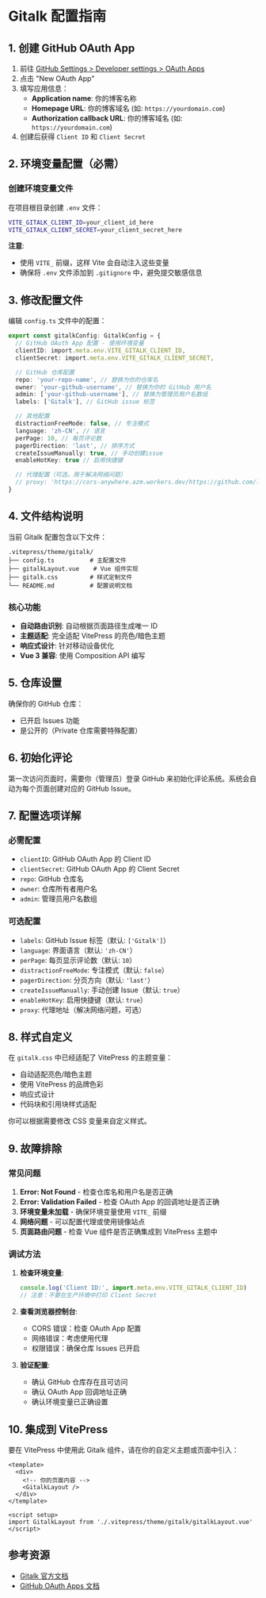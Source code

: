 # Gitalk 配置指南

## 1. 创建 GitHub OAuth App

1. 前往 [GitHub Settings > Developer settings > OAuth Apps](https://github.com/settings/developers)
2. 点击 "New OAuth App"
3. 填写应用信息：
   - **Application name**: 你的博客名称
   - **Homepage URL**: 你的博客域名 (如: `https://yourdomain.com`)
   - **Authorization callback URL**: 你的博客域名 (如: `https://yourdomain.com`)
4. 创建后获得 `Client ID` 和 `Client Secret`

## 2. 环境变量配置（必需）

### 创建环境变量文件

在项目根目录创建 `.env` 文件：

```bash
VITE_GITALK_CLIENT_ID=your_client_id_here
VITE_GITALK_CLIENT_SECRET=your_client_secret_here
```

**注意**:
- 使用 `VITE_` 前缀，这样 Vite 会自动注入这些变量
- 确保将 `.env` 文件添加到 `.gitignore` 中，避免提交敏感信息

## 3. 修改配置文件

编辑 `config.ts` 文件中的配置：

```typescript
export const gitalkConfig: GitalkConfig = {
  // GitHub OAuth App 配置 - 使用环境变量
  clientID: import.meta.env.VITE_GITALK_CLIENT_ID,
  clientSecret: import.meta.env.VITE_GITALK_CLIENT_SECRET,

  // GitHub 仓库配置
  repo: 'your-repo-name', // 替换为你的仓库名
  owner: 'your-github-username', // 替换为你的 GitHub 用户名
  admin: ['your-github-username'], // 替换为管理员用户名数组
  labels: ['Gitalk'], // GitHub issue 标签

  // 其他配置
  distractionFreeMode: false, // 专注模式
  language: 'zh-CN', // 语言
  perPage: 10, // 每页评论数
  pagerDirection: 'last', // 排序方式
  createIssueManually: true, // 手动创建issue
  enableHotKey: true // 启用快捷键

  // 代理配置（可选，用于解决网络问题）
  // proxy: 'https://cors-anywhere.azm.workers.dev/https://github.com/login/oauth/access_token',
}
```

## 4. 文件结构说明

当前 Gitalk 配置包含以下文件：

```
.vitepress/theme/gitalk/
├── config.ts          # 主配置文件
├── gitalkLayout.vue    # Vue 组件实现
├── gitalk.css         # 样式定制文件
└── README.md          # 配置说明文档
```

### 核心功能

- **自动路由识别**: 自动根据页面路径生成唯一 ID
- **主题适配**: 完全适配 VitePress 的亮色/暗色主题
- **响应式设计**: 针对移动设备优化
- **Vue 3 兼容**: 使用 Composition API 编写

## 5. 仓库设置

确保你的 GitHub 仓库：

- 已开启 Issues 功能
- 是公开的（Private 仓库需要特殊配置）

## 6. 初始化评论

第一次访问页面时，需要你（管理员）登录 GitHub 来初始化评论系统。系统会自动为每个页面创建对应的 GitHub Issue。

## 7. 配置选项详解

### 必需配置
- `clientID`: GitHub OAuth App 的 Client ID
- `clientSecret`: GitHub OAuth App 的 Client Secret
- `repo`: GitHub 仓库名
- `owner`: 仓库所有者用户名
- `admin`: 管理员用户名数组

### 可选配置
- `labels`: GitHub Issue 标签（默认: `['Gitalk']`）
- `language`: 界面语言（默认: `'zh-CN'`）
- `perPage`: 每页显示评论数（默认: `10`）
- `distractionFreeMode`: 专注模式（默认: `false`）
- `pagerDirection`: 分页方向（默认: `'last'`）
- `createIssueManually`: 手动创建 Issue（默认: `true`）
- `enableHotKey`: 启用快捷键（默认: `true`）
- `proxy`: 代理地址（解决网络问题，可选）

## 8. 样式自定义

在 `gitalk.css` 中已经适配了 VitePress 的主题变量：

- 自动适配亮色/暗色主题
- 使用 VitePress 的品牌色彩
- 响应式设计
- 代码块和引用块样式适配

你可以根据需要修改 CSS 变量来自定义样式。

## 9. 故障排除

### 常见问题

1. **Error: Not Found** - 检查仓库名和用户名是否正确
2. **Error: Validation Failed** - 检查 OAuth App 的回调地址是否正确
3. **环境变量未加载** - 确保环境变量使用 `VITE_` 前缀
4. **网络问题** - 可以配置代理或使用镜像站点
5. **页面路由问题** - 检查 Vue 组件是否正确集成到 VitePress 主题中

### 调试方法

1. **检查环境变量**:
   ```javascript
   console.log('Client ID:', import.meta.env.VITE_GITALK_CLIENT_ID)
   // 注意：不要在生产环境中打印 Client Secret
   ```

2. **查看浏览器控制台**:
   - CORS 错误：检查 OAuth App 配置
   - 网络错误：考虑使用代理
   - 权限错误：确保仓库 Issues 已开启

3. **验证配置**:
   - 确认 GitHub 仓库存在且可访问
   - 确认 OAuth App 回调地址正确
   - 确认环境变量已正确设置

## 10. 集成到 VitePress

要在 VitePress 中使用此 Gitalk 组件，请在你的自定义主题或页面中引入：

```vue
<template>
  <div>
    <!-- 你的页面内容 -->
    <GitalkLayout />
  </div>
</template>

<script setup>
import GitalkLayout from './.vitepress/theme/gitalk/gitalkLayout.vue'
</script>
```

## 参考资源

- [Gitalk 官方文档](https://github.com/gitalk/gitalk)
- [GitHub OAuth Apps 文档](https://docs.github.com/en/developers/apps/building-oauth-apps)
